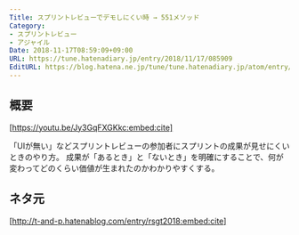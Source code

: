 ```yaml
---
Title: スプリントレビューでデモしにくい時 → 551メソッド
Category:
- スプリントレビュー
- アジャイル
Date: 2018-11-17T08:59:09+09:00
URL: https://tune.hatenadiary.jp/entry/2018/11/17/085909
EditURL: https://blog.hatena.ne.jp/tune/tune.hatenadiary.jp/atom/entry/10257846132671225635
---
```


## 概要

[https://youtu.be/Jy3GqFXGKkc:embed:cite]

「UIが無い」などスプリントレビューの参加者にスプリントの成果が見せにくいときのやり方。
成果が「あるとき」と「ないとき」を明確にすることで、何が変わってどのくらい価値が生まれたのかわかりやすくする。

## ネタ元

[http://t-and-p.hatenablog.com/entry/rsgt2018:embed:cite]

